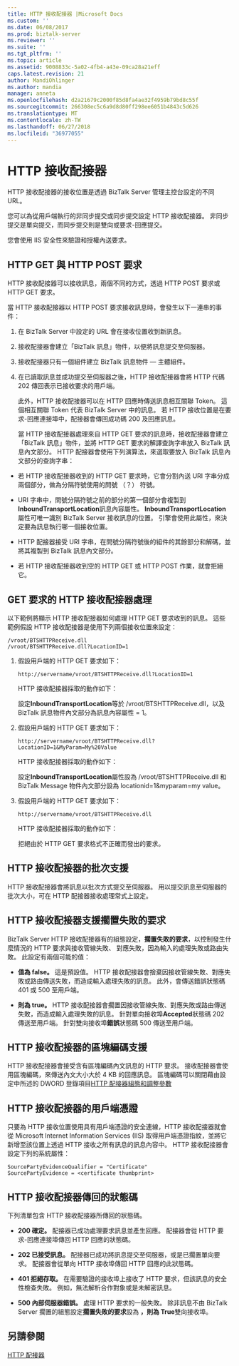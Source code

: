 ```yaml
---
title: HTTP 接收配接器 |Microsoft Docs
ms.custom: ''
ms.date: 06/08/2017
ms.prod: biztalk-server
ms.reviewer: ''
ms.suite: ''
ms.tgt_pltfrm: ''
ms.topic: article
ms.assetid: 9008833c-5a02-4fb4-a43e-09ca28a21eff
caps.latest.revision: 21
author: MandiOhlinger
ms.author: mandia
manager: anneta
ms.openlocfilehash: d2a21679c2000f85d8fa4ae32f4959b79bd8c55f
ms.sourcegitcommit: 266308ec5c6a9d8d80ff298ee6051b4843c5d626
ms.translationtype: MT
ms.contentlocale: zh-TW
ms.lasthandoff: 06/27/2018
ms.locfileid: "36977055"
---
```

# <a name="http-receive-adapter"></a>HTTP 接收配接器
HTTP 接收配接器的接收位置是透過 BizTalk Server 管理主控台設定的不同 URL。  
  
 您可以為從用戶端執行的非同步提交或同步提交設定 HTTP 接收配接器。 非同步提交是單向提交，而同步提交則是雙向或要求-回應提交。  
  
 您會使用 IIS 安全性來驗證和授權內送要求。  
  
## <a name="http-get-and-http-post-requests"></a>HTTP GET 與 HTTP POST 要求  
 HTTP 接收配接器可以接收訊息，兩個不同的方式，透過 HTTP POST 要求或 HTTP GET 要求。  
  
 當 HTTP 接收配接器以 HTTP POST 要求接收訊息時，會發生以下一連串的事件：  
  
1. 在 BizTalk Server 中設定的 URL 會在接收位置收到新訊息。  
  
2. 接收配接器會建立「BizTalk 訊息」物件，以便將訊息提交至伺服器。  
  
3. 接收配接器只有一個組件建立 BizTalk 訊息物件 — 主體組件。  
  
4. 在已讀取訊息並成功提交至伺服器之後，HTTP 接收配接器會將 HTTP 代碼 202 傳回表示已接收要求的用戶端。  
  
    此外，HTTP 接收配接器可以在 HTTP 回應時傳送訊息相互關聯 Token。 這個相互關聯 Token 代表 BizTalk Server 中的訊息。 若 HTTP 接收位置是在要求-回應連接埠中，配接器會傳回成功碼 200 及回應訊息。  
  
   當 HTTP 接收配接器處理來自 HTTP GET 要求的訊息時，接收配接器會建立「BizTalk 訊息」物件，並將 HTTP GET 要求的解譯查詢字串放入 BizTalk 訊息內文部分。 HTTP 配接器會使用下列演算法，來選取要放入 BizTalk 訊息內文部分的查詢字串：  
  
-   若 HTTP 接收配接器收到的 HTTP GET 要求時，它會分割內送 URI 字串分成兩個部分，做為分隔符號使用的問號 （？） 符號。  
  
-   URI 字串中，問號分隔符號之前的部分的第一個部分會複製到**InboundTransportLocation**訊息內容屬性。 **InboundTransportLocation**屬性可唯一識別 BizTalk Server 接收訊息的位置。 引擎會使用此屬性，來決定要為訊息執行哪一個接收位置。  
  
-   HTTP 配接器接受 URI 字串，在問號分隔符號後的組件的其餘部分和解碼，並將其複製到 BizTalk 訊息內文部分。  
  
-   若 HTTP 接收配接器收到空的 HTTP GET 或 HTTP POST 作業，就會拒絕它。  
  
## <a name="http-receive-adapter-processing-of-a-get-request"></a>GET 要求的 HTTP 接收配接器處理  
 以下範例將顯示 HTTP 接收配接器如何處理 HTTP GET 要求收到的訊息。 這些範例假設 HTTP 接收配接器是使用下列兩個接收位置來設定：  
  
```  
/vroot/BTSHTTPReceive.dll  
/vroot/BTSHTTPReceive.dll?LocationID=1  
```  
  
1.  假設用戶端的 HTTP GET 要求如下：  
  
    ```  
    http://servername/vroot/BTSHTTPReceive.dll?LocationID=1  
    ```  
  
     HTTP 接收配接器採取的動作如下：  
  
     設定**InboundTransportLocation**等於 /vroot/BTSHTTPReceive.dll，以及 BizTalk 訊息物件內文部分為訊息內容屬性 = 1。  
  
2.  假設用戶端的 HTTP GET 要求如下：  
  
    ```  
    http://servername/vroot/BTSHTTPReceive.dll?LocationID=1&MyParam=My%20Value  
    ```  
  
     HTTP 接收配接器採取的動作如下：  
  
     設定**InboundTransportLocation**屬性設為 /vroot/BTSHTTPReceive.dll 和 BizTalk Message 物件內文部分設為 locationid=1&myparam=my value。  
  
3.  假設用戶端的 HTTP GET 要求如下：  
  
    ```  
    http://servername/vroot/BTSHTTPReceive.dll  
    ```  
  
     HTTP 接收配接器採取的動作如下：  
  
     拒絕由於 HTTP GET 要求格式不正確而發出的要求。  
  
## <a name="batching-support-for-the-http-receive-adapter"></a>HTTP 接收配接器的批次支援  
 HTTP 接收配接器會將訊息以批次方式提交至伺服器。 用以提交訊息至伺服器的批次大小，可在 HTTP 配接器接收處理常式上設定。  
  
## <a name="http-receive-adapter-support-for-suspending-failed-requests"></a>HTTP 接收配接器支援擱置失敗的要求  
 BizTalk Server HTTP 接收配接器有的組態設定，**擱置失敗的要求**，以控制發生什麼情況的 HTTP 要求與接收管線失敗、 對應失敗，因為輸入的處理失敗或路由失敗。 此設定有兩個可能的值：  
  
-   **值為 false。** 這是預設值。 HTTP 接收配接器會捨棄因接收管線失敗、對應失敗或路由傳送失敗，而造成輸入處理失敗的訊息。 此外，會傳送錯誤狀態碼 401 或 500 至用戶端。 
  
-   **則為 true。** HTTP 接收配接器會擱置因接收管線失敗、對應失敗或路由傳送失敗，而造成輸入處理失敗的訊息。 針對單向接收埠**Accepted**狀態碼 202 傳送至用戶端。 針對雙向接收埠**錯誤**狀態碼 500 傳送至用戶端。  
  
## <a name="chunked-encoding-support-for-the-http-receive-adapter"></a>HTTP 接收配接器的區塊編碼支援  
 HTTP 接收配接器會接受含有區塊編碼內文訊息的 HTTP 要求。 接收配接器會使用區塊編碼，來傳送內文大小大於 4 KB 的回應訊息。 區塊編碼可以關閉藉由設定中所述的 DWORD 登錄項目[HTTP 配接器組態和調整參數](../core/http-adapter-configuration-and-tuning-parameters.md)  
  
## <a name="client-certificates-for-the-http-receive-adapter"></a>HTTP 接收配接器的用戶端憑證  
 只要為 HTTP 接收位置使用具有用戶端憑證的安全連線，HTTP 接收配接器就會從 Microsoft Internet Information Services (IIS) 取得用戶端憑證指紋，並將它新增至該位置上透過 HTTP 接收之所有訊息的訊息內容中。 HTTP 接收配接器會設定下列的系統屬性：  
  
```  
SourcePartyEvidenceQualifier = "Certificate"  
SourcePartyEvidence = <certificate thumbprint>  
```  
  
## <a name="status-codes-returned-by-the-http-receive-adapter"></a>HTTP 接收配接器傳回的狀態碼  
 下列清單包含 HTTP 接收配接器所傳回的狀態碼。  
  
-   **200 確定。** 配接器已成功處理要求訊息並產生回應。 配接器會從 HTTP 要求-回應連接埠傳回 HTTP 回應的狀態碼。  
  
-   **202 已接受訊息。** 配接器已成功將訊息提交至伺服器，或是已擱置單向要求。 配接器會從單向 HTTP 接收埠傳回 HTTP 回應的此狀態碼。  
  
-   **401 拒絕存取。** 在需要驗證的接收埠上接收了 HTTP 要求，但該訊息的安全性檢查失敗。 例如，無法解析合作對象或是未解密訊息。  
  
-   **500 內部伺服器錯誤。** 處理 HTTP 要求的一般失敗。 除非訊息不由 BizTalk Server 擱置的組態設定**擱置失敗的要求**設為 **，則為 True**雙向接收埠。  
  
## <a name="see-also"></a>另請參閱  
 [HTTP 配接器](../core/http-adapter.md)